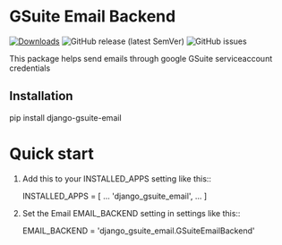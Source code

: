 # GSuite Email Backend

[![Downloads](https://static.pepy.tech/personalized-badge/django-gsuite-email?period=total&units=international_system&left_color=grey&right_color=brightgreen&left_text=Downloads)](https://pepy.tech/project/django-gsuite-email)
![GitHub release (latest SemVer)](https://img.shields.io/github/v/release/slicefox/django-gsuite-email?logoColor=red)
![GitHub issues](https://img.shields.io/github/issues/slicefox/django-gsuite-email)

This package helps send emails through google GSuite serviceaccount credentials


## Installation

pip install django-gsuite-email


# Quick start

1. Add this to your INSTALLED_APPS setting like this::

    INSTALLED_APPS = [
        ...
        'django_gsuite_email',
        ...
    ]

2. Set the Email EMAIL_BACKEND setting in settings like this::

    EMAIL_BACKEND = 'django_gsuite_email.GSuiteEmailBackend'